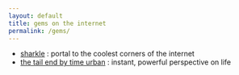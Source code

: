 ```yaml
---
layout: default
title: gems on the internet
permalink: /gems/
---
```


- [sharkle](https://sharkle.com/index.html) : portal to the coolest corners of the internet
- [the tail end by time urban](https://waitbutwhy.com/2015/12/the-tail-end.html) : instant, powerful perspective on life
